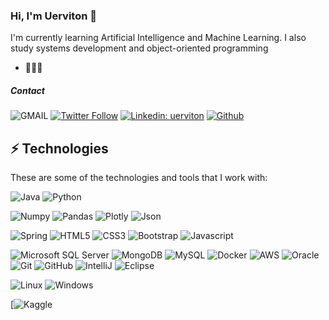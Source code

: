 ### Hi, I'm Uerviton 👋

I'm currently learning Artificial Intelligence and Machine Learning. I also study systems development and object-oriented programming

- 🤖👨‍💻 

##### Contact 

![GMAIL](https://img.shields.io/badge/Gmail-D14836?style=flat-the-badge&logo=gmail&logoColor=white)
[![Twitter Follow](https://img.shields.io/twitter/follow/uervitonsantos?style=social)](https://twitter.com/uervitonsantos)
[![Linkedin: uerviton](https://img.shields.io/badge/-Linkedin-blue?style=flat-square&logo=Linkedin&logoColor=white&link=https://www.linkedin.com/in/uerviton-santos/)](https://www.linkedin.com/in/uerviton-santos/)
[![Github](https://img.shields.io/badge/GitHub-100000?style=flat-the-badge&logo=github&logoColor=white)](https://github.com/uervitonsantos)



## ⚡ Technologies

These are some of the technologies and tools that I work with:

![Java](https://img.shields.io/badge/Java-ED8B00?style=for-the-badge&logo=java&logoColor=white)
![Python](https://img.shields.io/badge/Python-FFD43B?style=flat-the-badge&logo=python&logoColor=darkgreen)

![Numpy](https://img.shields.io/badge/Numpy-777BB4?style=flat-the-badge&logo=numpy&logoColor=white)
![Pandas](https://img.shields.io/badge/Pandas-2C2D72?style=flat-the-badge&logo=pandas&logoColor=white)
![Plotly](https://img.shields.io/badge/Plotly-239120?style=flat-the-badge&logo=plotly&logoColor=white)
![Json](https://img.shields.io/badge/json-5E5C5C?style=flat-the-badge&logo=json&logoColor=white)

![Spring](https://img.shields.io/badge/-Spring-6DB33F?style=flat-square&logo=spring&logoColor=white)
![HTML5](https://img.shields.io/badge/-HTML5-E34F26?style=flat-square&logo=html5&logoColor=white)
![CSS3](https://img.shields.io/badge/-CSS3-1572B6?style=flat-square&logo=css3)
![Bootstrap](https://img.shields.io/badge/-Bootstrap-563D7C?style=flat-square&logo=bootstrap)
![Javascript](https://img.shields.io/badge/JavaScript-323330?style=flat-the-badge&logo=javascript&logoColor=F7DF1E)

![Microsoft SQL Server](https://img.shields.io/badge/-SQL%20Server-CC2927?style=flat-square&logo=microsoft-sql-server&logoColor=white)
![MongoDB](https://img.shields.io/badge/-MongoDB-black?style=flat-square&logo=mongodb)
![MySQL](https://img.shields.io/badge/-MySQL-4479A1?style=flat-square&logo=mysql&logoColor=white)
![Docker](https://img.shields.io/badge/-Docker-2496ED?style=flat-square&logo=docker&logoColor=white)
![AWS](https://img.shields.io/badge/Amazon_AWS-232F3E?style=flat-the-badge&logo=amazon-aws&logoColor=white)
![Oracle](https://img.shields.io/badge/Oracle%20Cloud-F80000?style=flat-square&logo=oracle&logoColor=white)
![Git](https://img.shields.io/badge/-Git-black?style=flat-square&logo=git)
![GitHub](https://img.shields.io/badge/-GitHub-181717?style=flat-square&logo=github)
![IntelliJ](https://img.shields.io/badge/-IntelliJ%20IDEA-black?style=flat-square&logo=intellij-idea&logoColor=white)
![Eclipse](https://img.shields.io/badge/-Eclipse-2C2255?style=flat-square&logo=eclipse&logoColor=white)

![Linux](https://img.shields.io/badge/Linux-FCC624?style=for-the-badge&logo=linux&logoColor=black)
![Windows](https://img.shields.io/badge/Windows-0078D6?style=flat-the-badge&logo=windows&logoColor=white)


[![Kaggle](https://img.shields.io/badge/Kaggle-20BEFF?style=for-the-badge&logo=Kaggle&logoColor=white)




